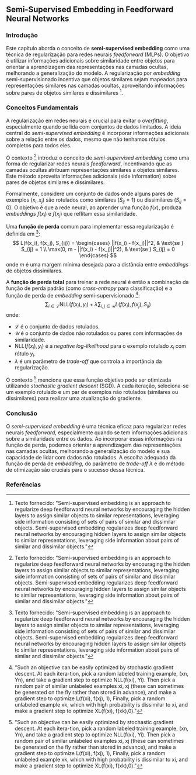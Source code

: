 ## Semi-Supervised Embedding in Feedforward Neural Networks

### Introdução
Este capítulo aborda o conceito de **semi-supervised embedding** como uma técnica de regularização para redes neurais *feedforward* (MLPs). O objetivo é utilizar informações adicionais sobre similaridade entre objetos para orientar a aprendizagem das representações nas camadas ocultas, melhorando a generalização do modelo. A regularização por *embedding* semi-supervisionado incentiva que objetos similares sejam mapeados para representações similares nas camadas ocultas, aproveitando informações sobre pares de objetos similares e dissimilares [^575].

### Conceitos Fundamentais

A regularização em redes neurais é crucial para evitar o *overfitting*, especialmente quando se lida com conjuntos de dados limitados. A ideia central do *semi-supervised embedding* é incorporar informações adicionais sobre a relação entre os dados, mesmo que não tenhamos rótulos completos para todos eles.

O contexto [^575] introduz o conceito de *semi-supervised embedding* como uma forma de regularizar redes neurais *feedforward*, incentivando que as camadas ocultas atribuam representações similares a objetos similares. Este método aproveita informações adicionais (side information) sobre pares de objetos similares e dissimilares.

Formalmente, considere um conjunto de dados onde alguns pares de exemplos $(x_i, x_j)$ são rotulados como similares ($S_{ij} = 1$) ou dissimilares ($S_{ij} = 0$). O objetivo é que a rede neural, ao aprender uma função $f(x)$, produza *embeddings* $f(x_i)$ e $f(x_j)$ que reflitam essa similaridade.

Uma **função de perda** comum para implementar essa regularização é definida em [^575]:
$$ L(f(x_i), f(x_j), S_{ij}) = \begin{cases} ||f(x_i) - f(x_j)||^2, & \text{se } S_{ij} = 1 \\ \max(0, m - ||f(x_i) - f(x_j)||^2), & \text{se } S_{ij} = 0 \end{cases} $$
onde $m$ é uma margem mínima desejada para a distância entre *embeddings* de objetos dissimilares.

A **função de perda total** para treinar a rede neural é então a combinação da função de perda padrão (como *cross-entropy* para classificação) e a função de perda de *embedding* semi-supervisionado [^576]:
$$ \sum_{i \in \mathcal{L}} \text{NLL}(f(x_i), y_i) + \lambda \sum_{i,j \in \mathcal{U}} L(f(x_i), f(x_j), S_{ij}) $$
onde:
- $\mathcal{L}$ é o conjunto de dados rotulados.
- $\mathcal{U}$ é o conjunto de dados não rotulados ou pares com informações de similaridade.
- $\text{NLL}(f(x_i), y_i)$ é a *negative log-likelihood* para o exemplo rotulado $x_i$ com rótulo $y_i$.
- $\lambda$ é um parâmetro de *trade-off* que controla a importância da regularização.

O contexto [^576] menciona que essa função objetivo pode ser otimizada utilizando *stochastic gradient descent* (SGD). A cada iteração, seleciona-se um exemplo rotulado e um par de exemplos não rotulados (similares ou dissimilares) para realizar uma atualização do gradiente.

### Conclusão
O *semi-supervised embedding* é uma técnica eficaz para regularizar redes neurais *feedforward*, especialmente quando se tem informações adicionais sobre a similaridade entre os dados. Ao incorporar essas informações na função de perda, podemos orientar a aprendizagem das representações nas camadas ocultas, melhorando a generalização do modelo e sua capacidade de lidar com dados não rotulados. A escolha adequada da função de perda de *embedding*, do parâmetro de *trade-off* $\lambda$ e do método de otimização são cruciais para o sucesso dessa técnica.

### Referências
[^575]: Texto fornecido: "Semi-supervised embedding is an approach to regularize deep feedforward neural networks by encouraging the hidden layers to assign similar objects to similar representations, leveraging side information consisting of sets of pairs of similar and dissimilar objects. Semi-supervised embedding regularizes deep feedforward neural networks by encouraging hidden layers to assign similar objects to similar representations, leveraging side information about pairs of similar and dissimilar objects."
[^576]: "Such an objective can be easily optimized by stochastic gradient descent. At each itera-tion, pick a random labeled training example, (xn, Yn), and take a gradient step to optimize NLL(f(xi), Yi). Then pick a random pair of similar unlabeled examples xi, xj (these can sometimes be generated on the fly rather than stored in advance), and make a gradient step to optimize L(f(xi), f(xj), 1), Finally, pick a random unlabeled example xk, which with high probability is dissimilar to xi, and make a gradient step to optimize XL(f(xi), f(xk),0)."
<!-- END -->